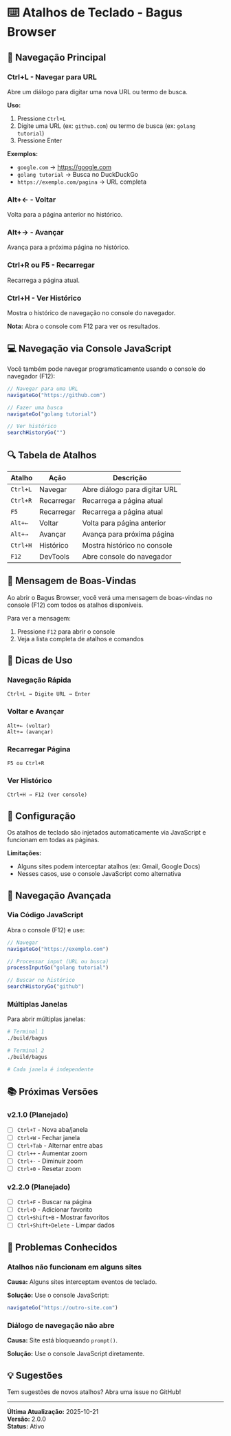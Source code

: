 # ⌨️ Atalhos de Teclado - Bagus Browser

## 🎯 Navegação Principal

### Ctrl+L - Navegar para URL
Abre um diálogo para digitar uma nova URL ou termo de busca.

**Uso:**
1. Pressione `Ctrl+L`
2. Digite uma URL (ex: `github.com`) ou termo de busca (ex: `golang tutorial`)
3. Pressione Enter

**Exemplos:**
- `google.com` → https://google.com
- `golang tutorial` → Busca no DuckDuckGo
- `https://exemplo.com/pagina` → URL completa

### Alt+← - Voltar
Volta para a página anterior no histórico.

### Alt+→ - Avançar
Avança para a próxima página no histórico.

### Ctrl+R ou F5 - Recarregar
Recarrega a página atual.

### Ctrl+H - Ver Histórico
Mostra o histórico de navegação no console do navegador.

**Nota:** Abra o console com F12 para ver os resultados.

## 💻 Navegação via Console JavaScript

Você também pode navegar programaticamente usando o console do navegador (F12):

```javascript
// Navegar para uma URL
navigateGo("https://github.com")

// Fazer uma busca
navigateGo("golang tutorial")

// Ver histórico
searchHistoryGo("")
```

## 🔍 Tabela de Atalhos

| Atalho | Ação | Descrição |
|--------|------|-----------|
| `Ctrl+L` | Navegar | Abre diálogo para digitar URL |
| `Ctrl+R` | Recarregar | Recarrega a página atual |
| `F5` | Recarregar | Recarrega a página atual |
| `Alt+←` | Voltar | Volta para página anterior |
| `Alt+→` | Avançar | Avança para próxima página |
| `Ctrl+H` | Histórico | Mostra histórico no console |
| `F12` | DevTools | Abre console do navegador |

## 🎨 Mensagem de Boas-Vindas

Ao abrir o Bagus Browser, você verá uma mensagem de boas-vindas no console (F12) com todos os atalhos disponíveis.

Para ver a mensagem:
1. Pressione `F12` para abrir o console
2. Veja a lista completa de atalhos e comandos

## 📝 Dicas de Uso

### Navegação Rápida
```
Ctrl+L → Digite URL → Enter
```

### Voltar e Avançar
```
Alt+← (voltar)
Alt+→ (avançar)
```

### Recarregar Página
```
F5 ou Ctrl+R
```

### Ver Histórico
```
Ctrl+H → F12 (ver console)
```

## 🔧 Configuração

Os atalhos de teclado são injetados automaticamente via JavaScript e funcionam em todas as páginas.

**Limitações:**
- Alguns sites podem interceptar atalhos (ex: Gmail, Google Docs)
- Nesses casos, use o console JavaScript como alternativa

## 🚀 Navegação Avançada

### Via Código JavaScript

Abra o console (F12) e use:

```javascript
// Navegar
navigateGo("https://exemplo.com")

// Processar input (URL ou busca)
processInputGo("golang tutorial")

// Buscar no histórico
searchHistoryGo("github")
```

### Múltiplas Janelas

Para abrir múltiplas janelas:

```bash
# Terminal 1
./build/bagus

# Terminal 2
./build/bagus

# Cada janela é independente
```

## 📚 Próximas Versões

### v2.1.0 (Planejado)
- [ ] `Ctrl+T` - Nova aba/janela
- [ ] `Ctrl+W` - Fechar janela
- [ ] `Ctrl+Tab` - Alternar entre abas
- [ ] `Ctrl++` - Aumentar zoom
- [ ] `Ctrl+-` - Diminuir zoom
- [ ] `Ctrl+0` - Resetar zoom

### v2.2.0 (Planejado)
- [ ] `Ctrl+F` - Buscar na página
- [ ] `Ctrl+D` - Adicionar favorito
- [ ] `Ctrl+Shift+B` - Mostrar favoritos
- [ ] `Ctrl+Shift+Delete` - Limpar dados

## 🐛 Problemas Conhecidos

### Atalhos não funcionam em alguns sites

**Causa:** Alguns sites interceptam eventos de teclado.

**Solução:** Use o console JavaScript:
```javascript
navigateGo("https://outro-site.com")
```

### Diálogo de navegação não abre

**Causa:** Site está bloqueando `prompt()`.

**Solução:** Use o console JavaScript diretamente.

## 💡 Sugestões

Tem sugestões de novos atalhos? Abra uma issue no GitHub!

---

**Última Atualização:** 2025-10-21  
**Versão:** 2.0.0  
**Status:** Ativo
